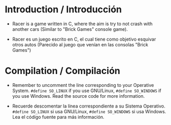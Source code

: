 # Introduction / Introducción

- Racer is a game written in C, where the aim is try to not crash with another cars 
(Similar to "Brick Games" console game).

- Racer es un juego escrito en C, el cual tiene como objetivo esquivar otros autos 
(Parecido al juego que venían en las consolas "Brick Games")

# Compilation / Compilación

- Remember to uncomment the line corresponding to your Operative System. `#define SO_LINUX` if 
you use GNU/Linux, `#define SO_WINDOWS` if you use Windows. Read the source code for more information.

- Recuerde descomentar la línea correspondiente a su Sistema Operativo. `#define SO_LINUX` si 
usa GNU/Linux, `#define SO_WINDOWS` si usa Windows. Lea el código fuente para más información.

